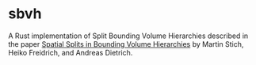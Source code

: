 # sbvh

A Rust implementation of Split Bounding Volume Hierarchies described in the paper [Spatial Splits in Bounding Volume Hierarchies](https://www.nvidia.in/docs/IO/77714/sbvh.pdf) by Martin Stich, Heiko Freidrich, and Andreas Dietrich.
